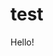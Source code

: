 # test
<!DOCTYPE html>  
<html>  
<head>  
  <meta charset="utf-8" />  
  <title>--TITLE--</title>  
</head>  
<body>  
  Hello!  
</body>  
</html>